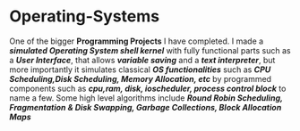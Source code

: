 # Operating-Systems

One of the bigger **Programming Projects** I have completed. I made a **_simulated Operating System shell kernel_** with fully functional parts such as a **_User Interface_**, that allows **_variable saving_** and a **_text interpreter_**, but more importantly it simulates classical **_OS functionalities_** such as **_CPU Scheduling,Disk Scheduling, Memory Allocation, etc_** by programmed components such as **_cpu,ram, disk, ioscheduler, process control block_** to name a few. Some high level algorithms include **_Round Robin Scheduling, Fragmentation & Disk Swapping, Garbage Collections, Block Allocation Maps_**
